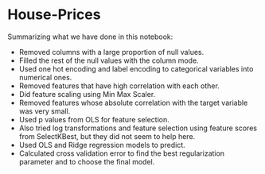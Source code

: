 # House-Prices
Summarizing what we have done in this notebook:


*   Removed columns with a large proportion of null values.
*   Filled the rest of the null values with the column mode.
*   Used one hot encoding and label encoding to categorical variables into numerical ones.
*   Removed features that have high correlation with each other.
*   Did feature scaling using Min Max Scaler.
*   Removed features whose absolute correlation with the target variable was very small.
*   Used p values from OLS for feature selection.
*   Also tried log transformations and feature selection using feature scores from SelectKBest, but they did not seem to help here.
*   Used OLS and Ridge regression models to predict.
*   Calculated cross validation error to find the best regularization parameter and to choose the final model.
